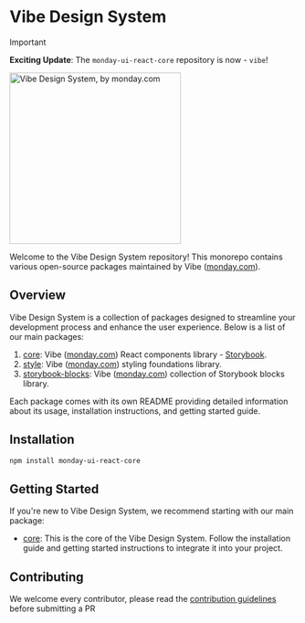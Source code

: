 # Vibe Design System

> [!IMPORTANT]
>
> **Exciting Update**: The `monday-ui-react-core` repository is now - `vibe`!

<img src="https://user-images.githubusercontent.com/60314759/147566893-63c5209a-8b83-4f32-af61-8b4c350ec770.png" width="300px" alt="Vibe Design System, by monday.com">

Welcome to the Vibe Design System repository! This monorepo contains various open-source packages maintained by Vibe ([monday.com](https://www.monday.com)).

## Overview

Vibe Design System is a collection of packages designed to streamline your development process and enhance the user experience. Below is a list of our main packages:

1. [core](packages/core/README.md): Vibe ([monday.com](https://www.monday.com)) React components library - [Storybook](https://style.monday.com).
2. [style](packages/style/README.md): Vibe ([monday.com](https://www.monday.com)) styling foundations library.
3. [storybook-blocks](packages/storybook-blocks/README.md): Vibe ([monday.com](https://www.monday.com)) collection of Storybook blocks library.

Each package comes with its own README providing detailed information about its usage, installation instructions, and getting started guide.

## Installation

```bash
npm install monday-ui-react-core
```

## Getting Started

If you're new to Vibe Design System, we recommend starting with our main package:

- [core](packages/core/README.md): This is the core of the Vibe Design System. Follow the installation guide and getting started instructions to integrate it into your project.

## Contributing

We welcome every contributor, please read the [contribution guidelines](packages/core/CONTRIBUTING.md) before submitting a PR
